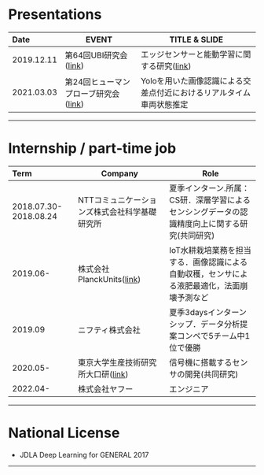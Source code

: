 # Presentations

<!-- 形式はhttps://github.com/yoheikikuta/resume/blob/master/presentations.md を真似させてもらいました-->

| Date | EVENT | TITLE & SLIDE |
| :--- | --- | --- |
|2019.12.11|第64回UBI研究会([link](http://sigubi.ipsj.or.jp/))|エッジセンサーと能動学習に関する研究([link](https://ipsj.ixsq.nii.ac.jp/ej/index.php?active_action=repository_view_main_item_detail&page_id=13&block_id=8&item_id=200941&item_no=1))|
| 2021.03.03 | 第24回ヒューマンプローブ研究会 ([link](https://human-probe.info/)) | Yoloを用いた画像認識による交差点付近におけるリアルタイム車両状態推定 |
---

# Internship / part‐time job


| Term | Company | Role |
| :--- | --- | --- |
| 2018.07.30-2018.08.24 | NTTコミュニケーションズ株式会社科学基礎研究所 |夏季インターン.所属：CS研．深層学習によるセンシングデータの認識精度向上に関する研究(共同研究)|
|2019.06-|株式会社PlanckUnits([link](https://planckunits.io/))|IoT水耕栽培業務を担当する．画像認識による自動収穫，センサによる液肥最適化，法面崩壊予測など|
|2019.09|ニフティ株式会社|夏季3daysインターンシップ．データ分析提案コンペで5チーム中1位で優勝|
|2020.05-|東京大学生産技術研究所大口研([link](http://www.transport.iis.u-tokyo.ac.jp/))|信号機に搭載するセンサの開発(共同研究)|
|2022.04-| 株式会社ヤフー | エンジニア |
---

# National License

*  JDLA Deep Learning for GENERAL 2017

---
